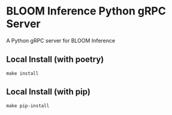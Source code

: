 # BLOOM Inference Python gRPC Server

A Python gRPC server for BLOOM Inference

## Local Install (with poetry)

```shell
make install
```

## Local Install (with pip)

```shell
make pip-install
```